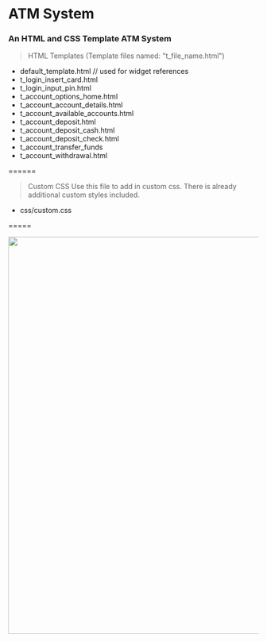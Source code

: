 # ATM System
### An HTML and CSS Template ATM System 

> HTML Templates (Template files named: "t_file_name.html")

+ default_template.html // used for widget references
+ t_login_insert_card.html
+ t_login_input_pin.html
+ t_account_options_home.html
+ t_account_account_details.html
+ t_account_available_accounts.html
+ t_account_deposit.html
+ t_account_deposit_cash.html
+ t_account_deposit_check.html
+ t_account_transfer_funds
+ t_account_withdrawal.html

======
> Custom CSS
Use this file to add in custom css. There is already additional custom styles included.

* css/custom.css

=====

<img src="https://github.com/drjonesy/ATM_System_HTML_CSS/blob/master/ATM_Bank_Interface_GIF.gif" width="800" />
